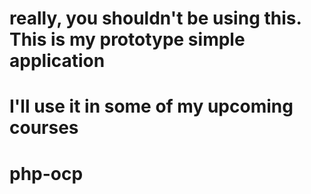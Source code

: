# really, you shouldn't be using this. This is my prototype simple application
# I'll use it in some of my upcoming courses
# php-ocp

